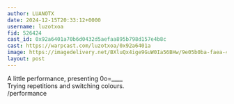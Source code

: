 ```yaml
---
author: LUANOTX
date: 2024-12-15T20:33:12+0000
username: luzotxoa
fid: 526424
cast_id: 0x92a6401a70b6d0432d5aefaa895b798d157e4b8c
cast: https://warpcast.com/luzotxoa/0x92a6401a
image: https://imagedelivery.net/BXluQx4ige9GuW0Ia56BHw/9e05b0ba-faea-40fe-5be5-3c70a70e5100/original
layout: post
---
```

A little performance, presenting 0o=____  
Trying repetitions and switching colours.  
/performance  

<img src='https://imagedelivery.net/BXluQx4ige9GuW0Ia56BHw/9e05b0ba-faea-40fe-5be5-3c70a70e5100/original' alt='' referrerpolicy='no-referrer'/>